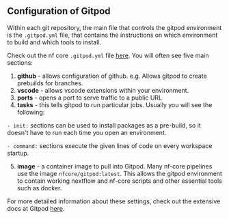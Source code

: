 ## Configuration of Gitpod

Within each git repository, the main file that controls the gitpod environment is the `.gitpod.yml` file, that contains the instructions on which environment to build and which tools to install. 

Check out the nf core `.gitpod.yml` file [here](https://github.com/nf-core/nf-co.re/blob/master/.gitpod.yml). You will often see five main sections:

1. **github** - allows configuration of github. e.g. Allows gitpod to create prebuilds for branches.
2. **vscode** - allows vscode extensions within your environment.
3. **ports**  - opens a port to serve traffic to a public URL
4. **tasks**  - this tells gitpod to run particular jobs. Usually you will see the following:

`- init:` sections can be used to install packages as a pre-build, so it doesn't have to run each time you open an environment.

`- command:` sections execute the given lines of code on every workspace startup.

5. **image** - a container image to pull into Gitpod. Many nf-core pipelines use the image `nfcore/gitpod:latest`. This allows the gitpod environment to contain working nextflow and nf-core scripts and other essential tools such as docker. 

For more detailed information about these settings, check out the extensive docs at Gitpod [here](https://www.gitpod.io/docs/config-gitpod-file).
